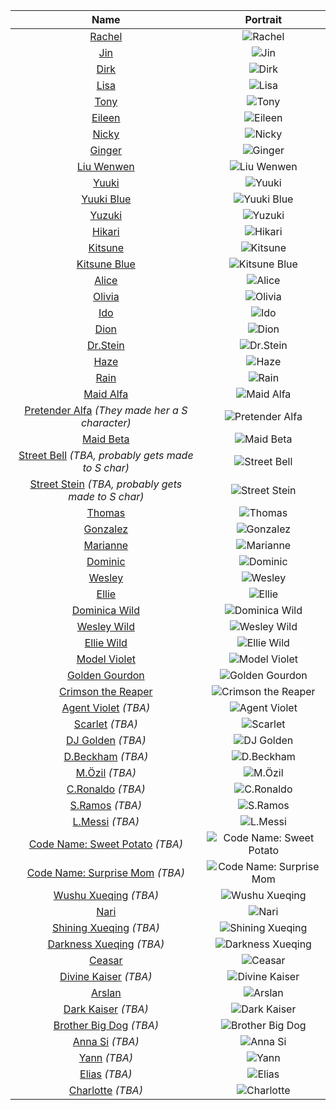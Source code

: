 | Name                                                                                                             | Portrait                                          |
:-----------------------------------------------------------------------------------------------------------------:|:-------------------------------------------------:|
  [Rachel](http://fsf.hogacn.com/h/guide/h/guide/juesejieshao/2016/1108/95.html)                                   | ![Rachel](images/img_linjing.png)
  [Jin](http://fsf.hogacn.com/h/guide/h/guide/juesejieshao/2017/0705/180.html)                                     | ![Jin](images/img_jin.png)
  [Dirk](http://fsf.hogacn.com/h/guide/h/guide/juesejieshao/2017/1031/230.html)                                    | ![Dirk](images/img_dirk.png)
  [Lisa](http://fsf.hogacn.com/h/guide/h/guide/juesejieshao/2017/1031/228.html)                                    | ![Lisa](images/img_lisa.png)
  [Tony](http://fsf.hogacn.com/h/guide/h/guide/juesejieshao/2019/0312/387.html)                                    | ![Tony](images/img_tony.png)
  [Eileen](http://fsf.hogacn.com/h/guide/h/guide/juesejieshao/2017/1031/229.html)                                  | ![Eileen](images/img_eileen.png)
  [Nicky](http://fsf.hogacn.com/h/guide/h/guide/juesejieshao/2019/0926/482.html)                                   | ![Nicky](images/img_nicky.png)
  [Ginger](http://fsf.hogacn.com/h/guide/h/guide/juesejieshao/2019/0926/483.html)                                  | ![Ginger](images/img_ginger.png)
  [Liu Wenwen](http://fsf.hogacn.com/h/guide/h/guide/juesejieshao/2018/0822/310.html)                              | ![Liu Wenwen](images/img_liu.png)
  [Yuuki](http://fsf.hogacn.com/h/guide/h/guide/juesejieshao/2019/0128/362.html)                                   | ![Yuuki](images/img_yuuki.png)
  [Yuuki Blue](http://fsf.hogacn.com/h/guide/h/guide/juesejieshao/2019/0128/363.html)                              | ![Yuuki Blue](images/img_yuuki2.png)
  [Yuzuki](http://fsf.hogacn.com/h/guide/h/guide/juesejieshao/2018/0919/325.html)                                  | ![Yuzuki](images/img_yuzuki.png)
  [Hikari](http://fsf.hogacn.com/h/guide/h/guide/juesejieshao/2018/0919/324.html)                                  | ![Hikari](images/img_hikari.png)
  [Kitsune](http://fsf.hogacn.com/h/guide/h/guide/juesejieshao/2019/0731/440.html)                                 | ![Kitsune](images/img_kitsune.png)
  [Kitsune Blue](http://fsf.hogacn.com/h/guide/h/guide/juesejieshao/2019/0731/439.html)                            | ![Kitsune Blue](images/img_inari.png)
  [Alice](http://fsf.hogacn.com/h/guide/h/guide/juesejieshao/2020/0122/554.html)                                   | ![Alice](images/img_alice.png)
  [Olivia](http://fsf.hogacn.com/h/guide/h/guide/juesejieshao/2020/0122/555.html)                                  | ![Olivia](images/img_olivia.png)
  [Ido](http://fsf.hogacn.com/h/guide/h/guide/juesejieshao/2021/0428/839.html)                                     | ![Ido](images/img_ido.png)
  [Dion](http://fsf.hogacn.com/h/guide/h/guide/juesejieshao/2021/0428/840.html)                                    | ![Dion](images/img_dion.png)
  [Dr.Stein](http://fsf.hogacn.com/h/guide/h/guide/juesejieshao/2021/0223/799.html)                                | ![Dr.Stein](images/img_stein.png)
  [Haze](http://fsf.hogacn.com/h/guide/h/guide/juesejieshao/2019/1127/525.html)                                    | ![Haze](images/img_jua.png)
  [Rain](http://fsf.hogacn.com/h/guide/h/guide/juesejieshao/2019/1127/526.html)                                    | ![Rain](images/img_guyang.png)
  [Maid Alfa](http://fsf.hogacn.com/h/guide/h/guide/juesejieshao/2020/1028/712.html)                               | ![Maid Alfa](images/img_aer.png)
  [Pretender Alfa](http://fsf.hogacn.com/h/guide/h/guide/juesejieshao/2020/1028/711.html) *(They made her a S character)* | ![Pretender Alfa](images/img_raer.png)
  [Maid Beta](http://fsf.hogacn.com/h/guide/h/guide/juesejieshao/2020/1222/756.html)                               | ![Maid Beta](images/img_ber.png)
  [Street Bell](http://fsf.hogacn.com/h/guide/h/guide/juesejieshao/2020/1222/757.html) *(TBA, probably gets made to S char)*  | ![Street Bell](images/img_rber.png)
  [Street Stein](http://fsf.hogacn.com/h/guide/h/guide/juesejieshao/2021/0223/800.html) *(TBA, probably gets made to S char)* | ![Street Stein](images/img_steindark.png)
  [Thomas](http://fsf.hogacn.com/h/guide/h/guide/juesejieshao/2018/0822/311.html)                                  | ![Thomas](images/img_thomas.png)
  [Gonzalez](http://fsf.hogacn.com/h/guide/h/guide/juesejieshao/2017/0830/194.html)                                | ![Gonzalez](images/img_gonzalez.png)
  [Marianne](http://fsf.hogacn.com/h/guide/h/guide/juesejieshao/2017/0927/210.html)                                | ![Marianne](images/img_marion.png)
  [Dominic](http://fsf.hogacn.com/h/guide/h/guide/juesejieshao/2020/0429/598.html)                                 | ![Dominic](images/img_dominic.png)
  [Wesley](http://fsf.hogacn.com/h/guide/h/guide/juesejieshao/2020/0827/669.html)                                  | ![Wesley](images/img_wesley.png)
  [Ellie](http://fsf.hogacn.com/h/guide/h/guide/juesejieshao/2020/0623/635.html)                                   | ![Ellie](images/img_aili.png)
  [Dominica Wild](http://fsf.hogacn.com/h/guide/h/guide/juesejieshao/2020/0429/599.html)                           | ![Dominica Wild](images/img_kbdominic.png)
  [Wesley Wild](http://fsf.hogacn.com/h/guide/h/guide/juesejieshao/2020/0827/670.html)                             | ![Wesley Wild](images/img_rwesley.png)
  [Ellie Wild](http://fsf.hogacn.com/h/guide/h/guide/juesejieshao/2020/0623/634.html)                              | ![Ellie Wild](images/img_ailir.png)
  [Model Violet](http://fsf.hogacn.com/h/guide/h/guide/juesejieshao/2021/0630/871.html)                            | ![Model Violet](images/img_zllmt.png)
  [Golden Gourdon](http://fsf.hogacn.com/h/guide/h/guide/juesejieshao/2021/1027/963.html)                          | ![Golden Gourdon](images/img_jsgrd.png)
  [Crimson the Reaper](http://fsf.hogacn.com/h/guide/h/guide/juesejieshao/2021/0824/917.html)                      | ![Crimson the Reaper](images/img_sfei.png)
  [Agent Violet](http://fsf.hogacn.com/h/guide/h/guide/juesejieshao/2021/0630/872.html) *(TBA)*                    | ![Agent Violet](images/img_zlltg.png)
  [Scarlet](http://fsf.hogacn.com/h/guide/h/guide/juesejieshao/2021/0824/916.html) *(TBA)*                         | ![Scarlet](images/img_dcfei.png)
  [DJ Golden](http://fsf.hogacn.com/h/guide/h/guide/juesejieshao/2021/1027/962.html) *(TBA)*                       | ![DJ Golden](images/img_djgrd.png)
  [D.Beckham](http://fsf.hogacn.com/h/guide/h/guide/juesejieshao/2016/0927/54.html) *(TBA)*                        | ![D.Beckham](images/img_william.png)
  [M.Özil](http://fsf.hogacn.com/h/guide/h/guide/juesejieshao/2016/1227/117.html) *(TBA)*                          | ![M.Özil](images/img_ozil.png)
  [C.Ronaldo](http://fsf.hogacn.com/h/guide/h/guide/juesejieshao/2017/0119/131.html) *(TBA)*                       | ![C.Ronaldo](images/img_ronaldo.png)
  [S.Ramos](http://fsf.hogacn.com/h/guide/h/guide/juesejieshao/2017/0412/155.html) *(TBA)*                         | ![S.Ramos](images/img_ramos2.png)
  [L.Messi](http://fsf.hogacn.com/h/guide/h/guide/juesejieshao/2017/0607/169.html) *(TBA)*                         | ![L.Messi](images/img_messi.png)
  [Code Name: Sweet Potato](http://fsf.hogacn.com/h/guide/h/guide/juesejieshao/2019/0429/409.html) *(TBA)*         | ![Code Name: Sweet Potato](images/img_agentt.png)
  [Code Name: Surprise Mom](http://fsf.hogacn.com/h/guide/h/guide/juesejieshao/2019/0429/410.html) *(TBA)*         | ![Code Name: Surprise Mom](images/img_agentc.png)
  [Wushu Xueqing](http://fsf.hogacn.com/h/guide/h/guide/juesejieshao/2021/1229/1016.html) *(TBA)*                  | ![Wushu Xueqing](images/img_wsxq.png)
  [Nari](http://fsf.hogacn.com/h/guide/h/guide/juesejieshao/2021/1229/1017.html)                                   | ![Nari](images/img_xsxq.png)
  [Shining Xueqing](http://fsf.hogacn.com/h/guide/h/guide/juesejieshao/2022/0223/1060.html) *(TBA)*                | ![Shining Xueqing](images/img_ghxq.png)
  [Darkness Xueqing](http://fsf.hogacn.com/h/guide/h/guide/juesejieshao/2022/0223/1061.html) *(TBA)*               | ![Darkness Xueqing](images/img_haxq.png)
  [Ceasar](http://fsf.hogacn.com/h/guide/h/guide/juesejieshao/2022/0427/1100.html)                                 | ![Ceasar](images/img_ssks.png)
  [Divine Kaiser](http://fsf.hogacn.com/h/guide/h/guide/juesejieshao/2022/0427/1101.html) *(TBA)*                  | ![Divine Kaiser](images/img_slks.png)
  [Arslan](http://fsf.hogacn.com/h/guide/h/guide/juesejieshao/2022/0628/1150.html)                                 | ![Arslan](images/img_ghks.png)
  [Dark Kaiser](http://fsf.hogacn.com/h/guide/h/guide/juesejieshao/2022/0628/1151.html) *(TBA)*                    | ![Dark Kaiser](images/img_haks.png)
  [Brother Big Dog](http://fsf.hogacn.com/h/guide/h/guide/juesejieshao/2022/0824/1197.html) *(TBA)*                | ![Brother Big Dog](images/img_dgg.png)
  [Anna Si](http://fsf.hogacn.com/h/guide/h/guide/juesejieshao/2022/1026/1248.html) *(TBA)*                        | ![Anna Si](images/img_anas.png)
  [Yann](http://fsf.hogacn.com/h/guide/h/guide/juesejieshao/2022/1026/1247.html) *(TBA)*                           | ![Yann](images/img_yaen.png)
  [Elias](http://fsf.hogacn.com/h/guide/h/guide/juesejieshao/2022/1221/1291.html) *(TBA)*                          | ![Elias](images/img_elias.png)
  [Charlotte](http://fsf.hogacn.com/h/guide/h/guide/juesejieshao/2022/1221/1292.html) *(TBA)*                      | ![Charlotte](images/img_charlotte.png)
